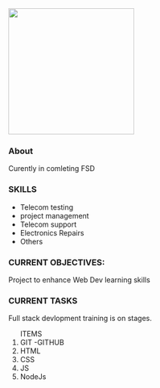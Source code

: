 <img src="https://user-images.githubusercontent.com/65201756/215280059-e4fbda88-85ae-4092-8eda-beb1bf90793f.jpg"  width="250" />


<h3>About </h3>
<p> Curently in comleting FSD </p>

<h3> SKILLS</h3>
<ul>
<li> Telecom testing   </li>
  <li> project management  </li>
  <li> Telecom support   </li>
   <li> Electronics Repairs   </li>
    <li> Others  </li>
    </ul>
    
   

 

<h3>CURRENT OBJECTIVES:</h3>
Project to enhance Web Dev learning skills <br>

<h3>CURRENT TASKS</h3>
Full stack devlopment training  is on stages.

<ol> ITEMS 
<li> GIT -GITHUB  </li>
  <li> HTML  </li>
  <li> CSS  </li>
    <li> JS  </li>
  <li> NodeJs  </li>
     
</ol>
